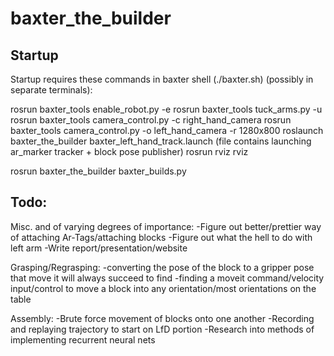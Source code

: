 # baxter_the_builder
## Startup
Startup requires these commands in baxter shell (./baxter.sh) (possibly in separate terminals):

rosrun baxter_tools enable_robot.py -e
rosrun baxter_tools tuck_arms.py -u
rosrun baxter_tools camera_control.py -c right_hand_camera
rosrun baxter_tools camera_control.py -o left_hand_camera -r 1280x800
roslaunch baxter_the_builder baxter_left_hand_track.launch 
(file contains launching ar_marker tracker + block pose publisher)
rosrun rviz rviz


<!-- (for MoveIt)
rosrun baxter_interface joint_trajectory_action_server.py
roslaunch baxter_moveit_config baxter_grippers.launch -->

rosrun baxter_the_builder baxter_builds.py

## Todo:
Misc. and of varying degrees of importance:
-Figure out better/prettier way of attaching Ar-Tags/attaching blocks
-Figure out what the hell to do with left arm
-Write report/presentation/website

Grasping/Regrasping:
-converting the pose of the block to a gripper pose that move it will always succeed to find
-finding a moveit command/velocity input/control to move a block into any orientation/most orientations on the table

Assembly:
-Brute force movement of blocks onto one another
-Recording and replaying trajectory to start on LfD portion
-Research into methods of implementing recurrent neural nets